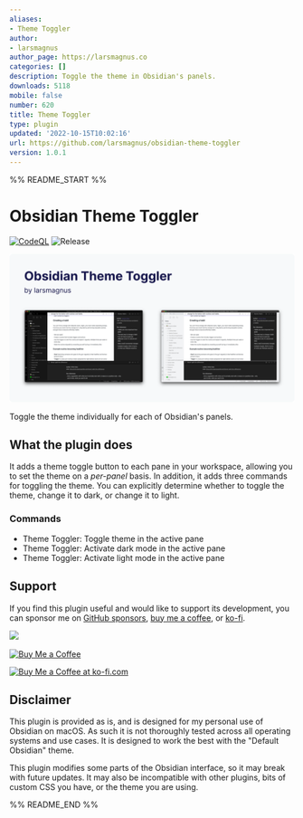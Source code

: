 ```yaml
---
aliases:
- Theme Toggler
author:
- larsmagnus
author_page: https://larsmagnus.co
categories: []
description: Toggle the theme in Obsidian's panels.
downloads: 5118
mobile: false
number: 620
title: Theme Toggler
type: plugin
updated: '2022-10-15T10:02:16'
url: https://github.com/larsmagnus/obsidian-theme-toggler
version: 1.0.1
---
```


%% README_START %%

# Obsidian Theme Toggler 

[![CodeQL](https://github.com/larsmagnus/obsidian-theme-toggler/actions/workflows/codeql.yml/badge.svg)](https://github.com/larsmagnus/obsidian-theme-toggler/actions/workflows/codeql.yml)
![Release](https://github.com/larsmagnus/obsidian-theme-toggler/actions/workflows/release.yml/badge.svg)

![Obsidian Theme Toggler by larsmagnus](https://raw.githubusercontent.com/larsmagnus/obsidian-theme-toggler/main/cover.png)

Toggle the theme individually for each of Obsidian's panels.

## What the plugin does

It adds a theme toggle button to each pane in your workspace, allowing you to set the theme on a _per-panel_ basis. In addition, it adds three commands for toggling the theme. You can explicitly determine whether to toggle the theme, change it to dark, or change it to light.

### Commands

- Theme Toggler: Toggle theme in the active pane
- Theme Toggler: Activate dark mode in the active pane
- Theme Toggler: Activate light mode in the active pane

## Support

If you find this plugin useful and would like to support its development, you can sponsor me on [GitHub sponsors](https://github.com/sponsors/larsmagnus), [buy me a coffee](https://buymeacoffee.com/larsmagnus), or [ko-fi](https://ko-fi.com/larsmagnus).

[![](https://img.shields.io/static/v1?label=Sponsor&message=%E2%9D%A4&logo=GitHub&color=%23fe8e86)](https://github.com/sponsors/larsmagnus)

<a href="https://buymeacoffee.com/larsmagnus" target="_blank"><img src="https://img.buymeacoffee.com/button-api/?text=Buy me a coffee&emoji=&slug=larsmagnus&button_colour=5F7FFF&font_colour=ffffff&font_family=Lato&outline_colour=000000&coffee_colour=FFDD00" alt="Buy Me a Coffee"></a>

<a href='https://ko-fi.com/W7W03T8HE' target='_blank'><img height='50' style='border:0px;height:50px;' src='https://cdn.ko-fi.com/cdn/kofi3.png?v=3' border='0' alt='Buy Me a Coffee at ko-fi.com' /></a>

## Disclaimer

This plugin is provided as is, and is designed for my personal use of Obsidian on macOS. As such it is not thoroughly tested across all operating systems and use cases. It is designed to work the best with the "Default Obsidian" theme.

This plugin modifies some parts of the Obsidian interface, so it may break with future updates. It may also be incompatible with other plugins, bits of custom CSS you have, or the theme you are using.


%% README_END %%